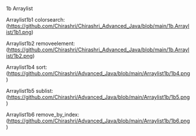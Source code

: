 1b Arraylist

Arraylist1b1 colorsearch:(https://github.com/Chirashri/Chirashri_Advanced_Java/blob/main/1b.Arraylist/1b1.png)

Arraylist1b2 removeelement:(https://github.com/Chirashri/Chirashri_Advanced_Java/blob/main/1b.Arraylist/1b2.png)

Arraylist1b4 sort:(https://github.com/Chirashri/Advanced_Java/blob/main/Arraylist1b/1b4.png)

Arraylist1b5 sublist:(https://github.com/Chirashri/Advanced_Java/blob/main/Arraylist1b/1b5.png)

Arraylist1b6 remove_by_index:(https://github.com/Chirashri/Advanced_Java/blob/main/Arraylist1b/1b6.png)

